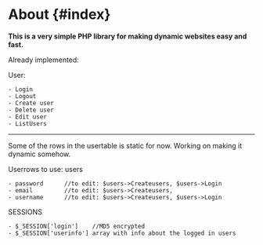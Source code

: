 About {#index}
=====

**This is a very simple PHP library for making dynamic websites easy and fast.**

Already implemented:

User:

	- Login
	- Logout
	- Create user
	- Delete user
	- Edit user
	- ListUsers
	

----

Some of the rows in the usertable is static for now. Working on making it dynamic somehow.

Userrows to use:
users

	- password 		//to edit: $users->Createusers, $users->Login
	- email			//to edit: $users->Createusers,
	- username		//to edit: $users->Createusers, $users->Login
	

SESSIONS

	- $_SESSION['login']	//MD5 encrypted
	- $_SESSION['userinfo']	array with info about the logged in users
	